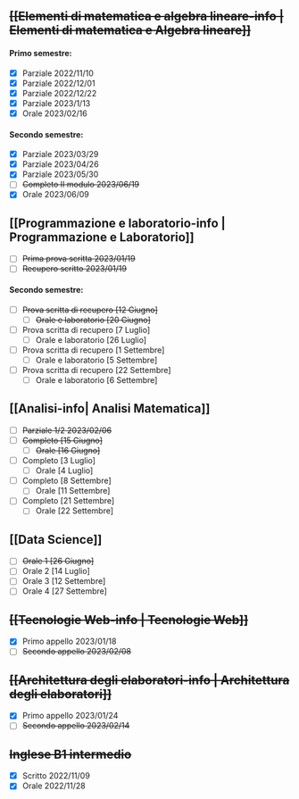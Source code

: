 ## ~~[[Elementi di matematica e algebra lineare-info | Elementi di matematica e Algebra lineare]]~~
#### Primo semestre:
- [x] Parziale 2022/11/10 
- [x] Parziale 2022/12/01
- [x] Parziale 2022/12/22
- [x] Parziale 2023/1/13
- [x] Orale 2023/02/16
#### Secondo semestre:
- [x] Parziale 2023/03/29
- [x] Parziale 2023/04/26
- [x] Parziale 2023/05/30
- [ ] ~~Completo II modulo 2023/06/19~~
- [x] Orale 2023/06/09

## [[Programmazione e laboratorio-info | Programmazione e Laboratorio]]
- [ ] ~~Prima prova scritta 2023/01/19~~
- [ ] ~~Recupero scritto 2023/01/19~~ 
#### Secondo semestre: 
- [ ] ~~Prova scritta di recupero [12 Giugno]~~
	- [ ] ~~Orale e laboratorio [20 Giugno]~~
- [ ] Prova scritta di recupero [7 Luglio]
	- [ ] Orale e laboratorio [26 Luglio]
- [ ] Prova scritta di recupero [1 Settembre]
	- [ ] Orale e laboratorio [5 Settembre]
- [ ] Prova scritta di recupero [22 Settembre]
	- [ ] Orale e laboratorio [6 Settembre]

## [[Analisi-info| Analisi Matematica]]
- [ ] ~~Parziale 1/2 2023/02/06~~
- [ ] ~~Completo [15 Giugno]~~
	- [ ] ~~Orale [16 Giugno]~~
- [ ] Completo [3 Luglio]
	- [ ] Orale [4 Luglio]
- [ ] Completo [8 Settembre]
	- [ ] Orale [11 Settembre]
- [ ] Completo [21 Settembre]
	- [ ] Orale [22 Settembre]

##  [[Data Science]]
- [ ] ~~Orale 1 [26 Giugno]~~
- [ ] Orale 2 [14 Luglio]
- [ ] Orale 3 [12 Settembre]
- [ ] Orale 4 [27 Settembre]

##  ~~[[Tecnologie Web-info | Tecnologie Web]]~~
- [x] Primo appello 2023/01/18
- [ ] ~~Secondo appello 2023/02/08~~

## ~~[[Architettura degli elaboratori-info | Architettura degli elaboratori]]~~
- [x] Primo appello 2023/01/24
- [ ] ~~Secondo appello 2023/02/14~~
## ~~Inglese B1 intermedio~~
- [x] Scritto 2022/11/09
- [x] Orale 2022/11/28